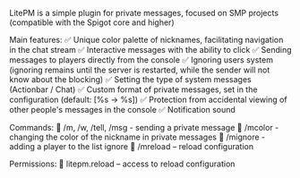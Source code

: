 LitePM is a simple plugin for private messages, focused on SMP projects (compatible with the Spigot core and higher)

Main features:
✅ Unique color palette of nicknames, facilitating navigation in the chat stream
✅ Interactive messages with the ability to click
✅ Sending messages to players directly from the console
✅ Ignoring users system (ignoring remains until the server is restarted, while the sender will not know about the blocking)
✅ Setting the type of system messages (Actionbar / Chat)
✅ Custom format of private messages, set in the configuration (default: [%s -> %s])
✅ Protection from accidental viewing of other people's messages in the console
✅ Notification sound

Commands:
🔹 /m, /w, /tell, /msg - sending a private message
🔹 /mcolor - changing the color of the nickname in private messages
🔹 /mignore - adding a player to the list ignore
🔹 /mreload – reload configuration

Permissions:
🔹 litepm.reload – access to reload configuration

